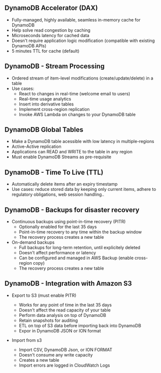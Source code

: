 ## DynamoDB Accelerator (DAX)

- Fully-managed, highly available, seamless in-memory cache for DynamoDB
- Help solve read congestion by caching
- Microseconds latency for cached data
- Doesn't require application logic modification (compatible with existing DynamoDB APIs)
- 5 minutes TTL for cache (default)


## DynamoDB - Stream Processing
- Ordered stream of item-level modifications (create/update/delete) in a table
- Use cases:
    - React to changes in real-time (welcome email to users)
    - Real-time usage analytics
    - Insert into derivative tables
    - Implement cross-region replication
    - Invoke AWS Lambda on changes to your DynamoDB table

## DynamoDB Global Tables
- Make a DynamoDB table acessible with low latency in multiple-regions
- Active-Active replication
- Applications can READ and WRITE to the table in any region
- Must enable DynamoDB Streams as pre-requisite

## DynamoDB - Time To Live (TTL)
- Automatically delete items after an expiry timestamp
- Use cases: reduce stored data by keeping only current items, adhere to regulatory obligations, web session handling..

## DynamoDB - Backups for disaster recovery
- Continuous backups using point-in-time recovery (PITR) 
    - Optionally enabled for the last 35 days
    - Point-in-time recovery to any time within the backup window
    - The recovery process creates a new table
- On-demand backups
    - Full backups for long-term retention, until explicitely deleted
    - Doesn't affect performance or latency
    - Can be configured and managed in AWS Backup (enable cross-region copy)
    - The recovery process creates a new table

## DynamoDB - Integration with Amazon S3

- Export to S3 (must enable PITR)
    - Works for any point of time in the last 35 days
    - Doesn't affect the read capacity of your table
    - Perform data analysis on top of DynamoDB
    - Retain snapshots for auditing
    - ETL on top of S3 data before importing back into DynamoDB
    - Expor in DynamoDB JSON or ION format

- Import from s3
    - Import CSV, DynamoDB Json, or ION FORMAT
    - Doesn't consume any write capacity
    - Creates a new table
    - Import errors are logged in CloudWatch Logs

